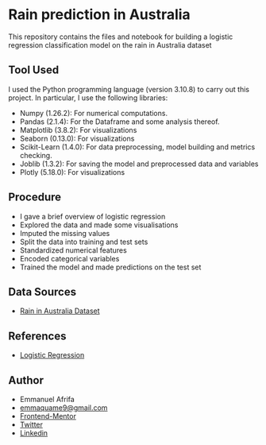 # Rain prediction in Australia


This repository contains the files and notebook for building a logistic regression classification model on the rain in Australia dataset


## Tool Used
I used the Python programming language (version 3.10.8) to carry out this project. In particular, I use the following libraries:
- Numpy (1.26.2): For numerical computations.
- Pandas (2.1.4): For the Dataframe and some analysis thereof.
- Matplotlib (3.8.2): For visualizations
- Seaborn (0.13.0): For visualizations
- Scikit-Learn (1.4.0): For data preprocessing, model building and metrics checking.
- Joblib (1.3.2): For saving the model and preprocessed data and variables
- Plotly (5.18.0): For visualizations

## Procedure
- I gave a brief overview of logistic regression
- Explored the data and made some visualisations
- Imputed the missing values
- Split the data into training and test sets
- Standardized numerical features
- Encoded categorical variables
- Trained the model and made predictions on the test set

## Data Sources
- [Rain in Australia Dataset](https://www.kaggle.com/datasets/jsphyg/weather-dataset-rattle-package)

## References
- [Logistic Regression](https://jovian.com/aakashns/python-sklearn-logistic-regression)

## Author
- Emmanuel Afrifa
- [emmaquame9@gmail.com](mailto:emmaquame9@gmail.com)
- [Frontend-Mentor](https://www.frontendmentor.io/profile/Emmanuel-Afrifa)
- [Twitter](https://twitter.com/Emma33712365)
- [Linkedin](https://www.linkedin.com/in/emmanuel-afrifa-840674214/)